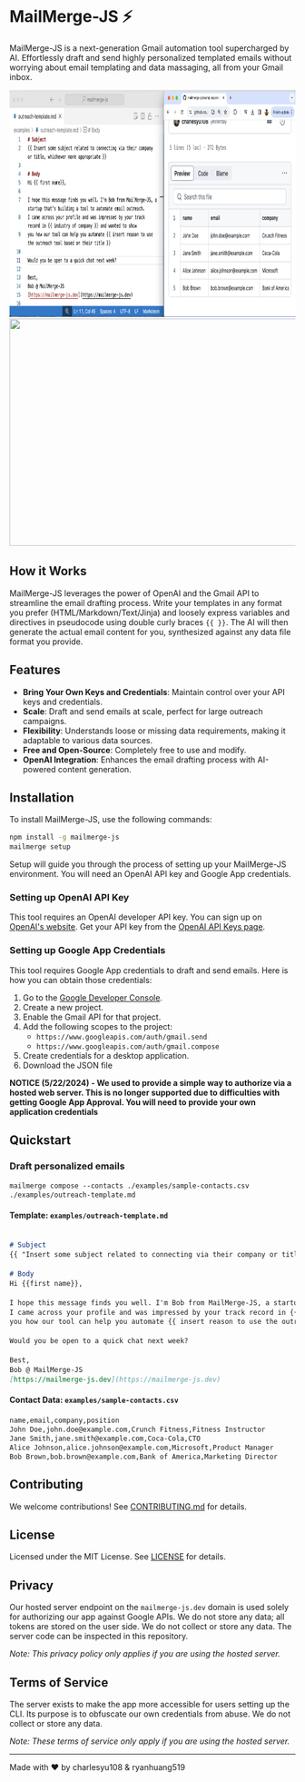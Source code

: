 # MailMerge-JS ⚡

MailMerge-JS is a next-generation Gmail automation tool supercharged by AI. Effortlessly draft and send highly personalized templated emails without worrying about email templating and data massaging, all from your Gmail inbox.

<img src="./assets/demo-sources.png" width="800" height="400" />

<img src="./assets/demo.gif" width="800" height="400" />


## How it Works

MailMerge-JS leverages the power of OpenAI and the Gmail API to streamline the email drafting process. Write your templates in any format you prefer (HTML/Markdown/Text/Jinja) and loosely express variables and directives in pseudocode using double curly braces `{{ }}`. The AI will then generate the actual email content for you, synthesized against any data file format you provide.

## Features

- **Bring Your Own Keys and Credentials**: Maintain control over your API keys and credentials.
- **Scale**: Draft and send emails at scale, perfect for large outreach campaigns.
- **Flexibility**: Understands loose or missing data requirements, making it adaptable to various data sources.
- **Free and Open-Source**: Completely free to use and modify.
- **OpenAI Integration**: Enhances the email drafting process with AI-powered content generation.

## Installation

To install MailMerge-JS, use the following commands:

```bash
npm install -g mailmerge-js
mailmerge setup
```

Setup will guide you through the process of setting up your MailMerge-JS environment. 
You will need an OpenAI API key and Google App credentials.

### Setting up OpenAI API Key
This tool requires an OpenAI developer API key. 
You can sign up on [OpenAI's website](https://platform.openai.com/signup/).
Get your API key from the [OpenAI API Keys page](https://platform.openai.com/api-keys).

### Setting up Google App Credentials
This tool requires Google App credentials to draft and send emails. Here is how you can obtain those credentials:

1. Go to the [Google Developer Console](https://console.developers.google.com/).
2. Create a new project.
3. Enable the Gmail API for that project.
4. Add the following scopes to the project:
   - `https://www.googleapis.com/auth/gmail.send`
   - `https://www.googleapis.com/auth/gmail.compose`
5. Create credentials for a desktop application.
7. Download the JSON file

**NOTICE (5/22/2024) - We used to provide a simple way to authorize via a hosted web server. This is no longer supported due to difficulties with getting Google App Approval. You will need to provide your own application credentials**


## Quickstart

### Draft personalized emails 
```
mailmerge compose --contacts ./examples/sample-contacts.csv ./examples/outreach-template.md
```

#### Template: `examples/outreach-template.md`
```markdown

# Subject
{{ "Insert some subject related to connecting via their company or title, whichever more appropriate" }}

# Body
Hi {{first name}},

I hope this message finds you well. I'm Bob from MailMerge-JS, a startup that's building a tool to automate email outreach. 
I came across your profile and was impressed by your track record in {{ industry in company }} and wanted to show 
you how our tool can help you automate {{ insert reason to use the outreach tool based on their title }}

Would you be open to a quick chat next week?

Best,
Bob @ MailMerge-JS
[https://mailmerge-js.dev](https://mailmerge-js.dev)


```

#### Contact Data: `examples/sample-contacts.csv`
```csv
name,email,company,position
John Doe,john.doe@example.com,Crunch Fitness,Fitness Instructor
Jane Smith,jane.smith@example.com,Coca-Cola,CTO
Alice Johnson,alice.johnson@example.com,Microsoft,Product Manager
Bob Brown,bob.brown@example.com,Bank of America,Marketing Director
```

## Contributing
We welcome contributions! See [CONTRIBUTING.md](CONTRIBUTING.md) for details.

## License

Licensed under the MIT License. See [LICENSE](LICENSE) for details.

## Privacy

Our hosted server endpoint on the `mailmerge-js.dev` domain is used solely for authorizing our app against Google APIs. We do not store any data; all tokens are stored on the user side. We do not collect or store any data. The server code can be inspected in this repository.

*Note: This privacy policy only applies if you are using the hosted server.*

## Terms of Service

The server exists to make the app more accessible for users setting up the CLI. Its purpose is to obfuscate our own credentials from abuse. We do not collect or store any data.

*Note: These terms of service only apply if you are using the hosted server.*

---

Made with ❤️ by charlesyu108 & ryanhuang519